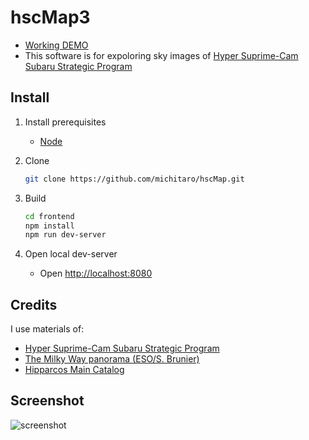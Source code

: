 # hscMap3

 * [Working DEMO](http://hscmap.mtk.nao.ac.jp/bleeding-edge/)
 * This software is for expoloring sky images of [Hyper Suprime-Cam Subaru Strategic Program](http://hsc.mtk.nao.ac.jp/ssp/)

## Install
1. Install prerequisites
    * [Node](https://nodejs.org/)

1. Clone
    ```sh:install.sh
    git clone https://github.com/michitaro/hscMap.git
    ```

1. Build
    ```sh:build.sh
    cd frontend
    npm install
    npm run dev-server
    ```

1. Open local dev-server
    * Open [http://localhost:8080]()


## Credits
I use materials of:
* [Hyper Suprime-Cam Subaru Strategic Program](http://hsc.mtk.nao.ac.jp/ssp/)
* [The Milky Way panorama (ESO/S. Brunier)](https://www.eso.org/public/images/eso0932a/)
* [Hipparcos Main Catalog](https://heasarc.gsfc.nasa.gov/W3Browse/all/hipparcos.html)

## Screenshot
![screenshot](https://hsc-release.mtk.nao.ac.jp/doc/wp-content/uploads/2017/04/hscMap-screenshot.png)